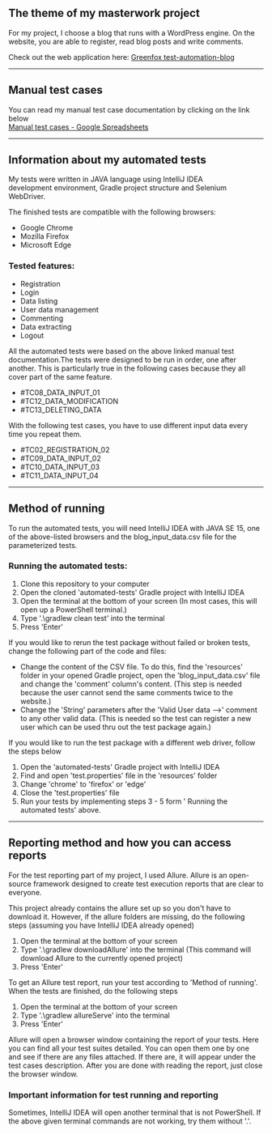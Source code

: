 ## The theme of my masterwork project
For my project, I choose a blog that runs with a WordPress engine.
On the website, you are able to register, read blog posts and write comments.

Check out the web application here: [Greenfox test-automation-blog](http://test-automation-blog.greenfox.academy/)
***
## Manual test cases
You can read my manual test case documentation by clicking on the link below\
[Manual test cases - Google Spreadsheets](https://docs.google.com/spreadsheets/d/1iuAAzr0N7xzElvqXV-cDUVTxn1tbk-pf_NY88QUWSG8/edit?usp=sharing)
***
## Information about my automated tests
My tests were written in JAVA language using IntelliJ IDEA development environment, Gradle project structure and Selenium WebDriver.

The finished tests are compatible with the following browsers:
* Google Chrome
* Mozilla Firefox
* Microsoft Edge

### Tested features:
* Registration
* Login
* Data listing
* User data management
* Commenting
* Data extracting
* Logout

All the automated tests were based on the above linked manual test documentation.The tests were designed to be run in order, one after another. This is particularly true in the following cases because they all cover part of the same feature.

* #TC08_DATA_INPUT_01
* #TC12_DATA_MODIFICATION
* #TC13_DELETING_DATA

With the following test cases, you have to use different input data every time you repeat them.

* #TC02_REGISTRATION_02
* #TC09_DATA_INPUT_02
* #TC10_DATA_INPUT_03
* #TC11_DATA_INPUT_04

***
## Method of running
To run the automated tests, you will need IntelliJ IDEA with JAVA SE 15, one of the above-listed browsers and the blog_input_data.csv file for the parameterized tests.

### Running the automated tests:
1. Clone this repository to your computer
2. Open the cloned 'automated-tests' Gradle project with IntelliJ IDEA
3. Open the terminal at the bottom of your screen
(In most cases, this will open up a PowerShell terminal.)
4. Type '.\gradlew clean test' into the terminal
5. Press 'Enter'

If you would like to rerun the test package without failed or broken tests, change the following part of the code and files:

* Change the content of the CSV file. To do this, find the 'resources' folder in your opened Gradle project, open the 'blog_input_data.csv' file and change the 'comment' column's content. 
(This step is needed because the user cannot send the same comments twice to the website.) 
* Change the 'String' parameters after the 'Valid User data -->' comment to any other valid data.
(This is needed so the test can register a new user which can be used thru out the test package again.)

If you would like to run the test package with a different web driver, follow the steps below

1. Open the 'automated-tests' Gradle project with IntelliJ IDEA
2. Find and open 'test.properties' file in the 'resources' folder
3. Change 'chrome' to 'firefox' or 'edge'
4. Close the 'test.properties' file
5. Run your tests by implementing steps 3 - 5 form ' Running the automated tests' above.
***
## Reporting method and how you can access reports
For the test reporting part of my project, I used Allure. Allure is an open-source framework designed to create test execution reports that are clear to everyone.

This project already contains the allure set up so you don't have to download it.
However, if the allure folders are missing, do the following steps (assuming you have IntelliJ IDEA already opened)

1. Open the terminal at the bottom of your screen
2. Type '.\gradlew downloadAllure' into the terminal
(This command will download Allure to the currently opened project)
3. Press 'Enter'

To get an Allure test report, run your test according to 'Method of running'. When the tests are finished, do the following steps

1. Open the terminal at the bottom of your screen
2. Type '.\gradlew allureServe' into the terminal
3. Press 'Enter'

Allure will open a browser window containing the report of your tests.
Here you can find all your test suites detailed. You can open them one by one and see if there are any files attached. If there are, it will appear under the test cases description.
After you are done with reading the report, just close the browser window.

### Important information for test running and reporting
Sometimes, IntelliJ IDEA will open another terminal that is not PowerShell.
If the above given terminal commands are not working, try them without '.\'.